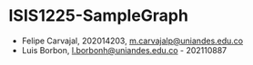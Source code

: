# ISIS1225-SampleGraph

- Felipe Carvajal, 202014203, m.carvajalp@uniandes.edu.co 
 - Luis Borbon, l.borbonh@uniandes.edu.co - 202110887 